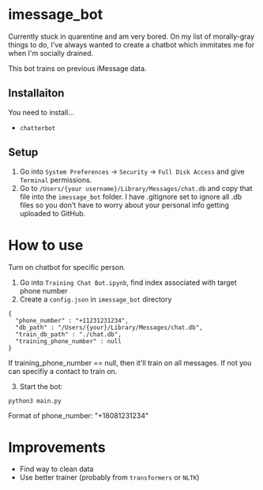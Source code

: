 # imessage_bot
Currently stuck in quarentine and am very bored. On my list of morally-gray things to do, I've always wanted to create a chatbot which immitates me for when I'm socially drained.

This bot trains on previous iMessage data. 

## Installaiton 
You need to install...
- `chatterbot`

## Setup
1. Go into `System Preferences` -> `Security` -> `Full Disk Access` and give `Terminal` permissions.
2. Go to `/Users/{your username}/Library/Messages/chat.db` and copy that file into the `imessage_bot` folder. I have .gitignore set to ignore all .db files so you don't have to worry about your personal info getting uploaded to GitHub.

# How to use
Turn on chatbot for specific person.
1. Go into `Training Chat Bot.ipynb`, find index associated with target phone number
2. Create a `config.json` in `imessage_bot` directory 
```
{
  "phone_number" : "+11231231234",
  "db_path" : "/Users/{your}/Library/Messages/chat.db",
  "train_db_path" : "./chat.db",
  "training_phone_number" : null
}
```
If training_phone_number == null, then it'll train on all messages.
If not you can specifiy a contact to train on.

3. Start the bot:
```
python3 main.py
```
Format of phone_number: "+18081231234"

# Improvements
- Find way to clean data
- Use better trainer (probably from `transformers` or `NLTK`)
